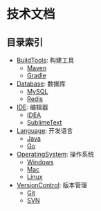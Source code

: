# 技术文档

## 目录索引

* [BuildTools](BuildTools/): 构建工具
    * [Maven](BuildTools/Maven/index.md)
    * [Gradle](BuildTools/Gradle/index.md)
* [Database](Database/): 数据库
    * [MySQL](Database/MySQL/index.md)
    * [Redis](Database/Redis/index.md)
* [IDE](IDE/): 编辑器
    * [IDEA](IDE/IDEA/index.md)
    * [SublimeText](IDE/SublimeText/index.md)
* [Language](Language/): 开发语言
    * [Java](Language/Java/index.md)
    * [Go](Language/Go/index.md)
* [OperatingSystem](OperatingSystem/): 操作系统
    * [Windows](OperatingSystem/Windows/index.md)
    * [Mac](OperatingSystem/Mac/index.md)
    * [Linux](OperatingSystem/Linux/index.md)
* [VersionControl](VersionControl/): 版本管理
    * [Git](VersionControl/Git/index.md)
    * [SVN](VersionControl/SVN/index.md)
